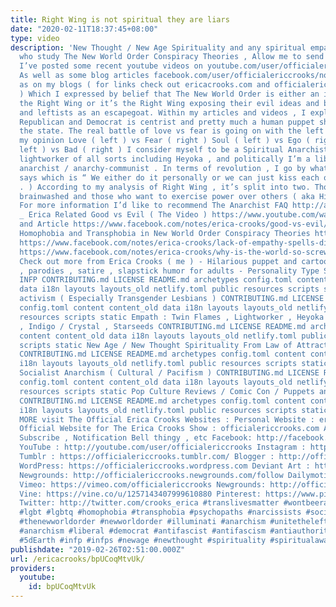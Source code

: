 ```yaml
---
title: Right Wing is not spiritual they are liars
date: "2020-02-11T18:37:45+08:00"
type: video
description: 'New Thought / New Age Spirituality and any spiritual empaths and believers
  who study The New World Order Conspiracy Theories , Allow me to send out this warning.
  I’ve posted some recent youtube videos on youtube.com/user/officialericcrooks/videos
  As well as some blog articles facebook.com/user/officialericcrooks/notes as well
  as on my blogs ( for links check out ericacrooks.com and officialericcrooks.com
  ) Which I expressed by belief that The New World Order is either an invention of
  the Right Wing or it’s the Right Wing exposing their evil ideas and blaming minorities
  and leftists as an escapegoat. Within my articles and videos , I explained that
  Republican and Democrat is centrist and pretty much a human puppet show rain by
  the state. The real battle of love vs fear is going on with the left vs right. In
  my opinion Love ( left ) vs Fear ( right ) Soul ( left ) vs Ego ( right ) Good (
  left ) vs Bad ( right ) I consider myself to be a Spiritual Anarchist. I’m an INFP
  lightworker of all sorts including Heyoka , and politically I’m a libertarian socialist
  anarchist / anarchy-communist . In terms of revolution , I go by what Noam Chomsky
  says which is “ We either do it personally or we can just kiss each other goodbye
  . ) According to my analysis of Right Wing , it’s split into two. Those who are
  brainwashed and those who want to exercise power over others ( aka Hierarchy ) .
  For more information I’d like to recommend The Anarchist FAQ http://anarchism.pageabode.com/afaq/index.html
  _ Erica Related Good vs Evil ( The Video ) https://www.youtube.com/watch?v=RRDECBo_NZ8
  and Article https://www.facebook.com/notes/erica-crooks/good-vs-evil/1878085345625508/
  Homophobia and Transphobia in New World Order Conspiracy Theories https://www.facebook.com/notes/erica-crooks/homophobia-transphobia-in-nwo-conspiracy-theories/1878305858936790/
  https://www.facebook.com/notes/erica-crooks/lack-of-empathy-spells-disaster/1875745502526159/
  https://www.facebook.com/notes/erica-crooks/why-is-the-world-so-screwed-up/1869478243152885/
  Check out more from Erica Crooks ( me ) - Hilarious puppet and cartoon dark comedy
  , parodies , satire , slapstick humor for adults - Personality Type Science , mostly
  INFP CONTRIBUTING.md LICENSE README.md archetypes config.toml content content_old
  data i18n layouts layouts_old netlify.toml public resources scripts static LGBTQ+
  activism ( Especially Transgender Lesbians ) CONTRIBUTING.md LICENSE README.md archetypes
  config.toml content content_old data i18n layouts layouts_old netlify.toml public
  resources scripts static Empath : Twin Flames , Lightworker , Heyoka , Old Soul
  , Indigo / Crystal , Starseeds CONTRIBUTING.md LICENSE README.md archetypes config.toml
  content content_old data i18n layouts layouts_old netlify.toml public resources
  scripts static New Age / New Thought Spirituality From Law of Attraction to 5D Earth
  CONTRIBUTING.md LICENSE README.md archetypes config.toml content content_old data
  i18n layouts layouts_old netlify.toml public resources scripts static Libertarian
  Socialist Anarchism ( Cultural / Pacifism ) CONTRIBUTING.md LICENSE README.md archetypes
  config.toml content content_old data i18n layouts layouts_old netlify.toml public
  resources scripts static Pop Culture Reviews / Comic Con / Puppets and Cartoon Animation
  CONTRIBUTING.md LICENSE README.md archetypes config.toml content content_old data
  i18n layouts layouts_old netlify.toml public resources scripts static AND MORE FOR
  MORE visit The Official Erica Crooks Websites : Personal Website : ericacrooks.com
  Official Website for The Erica Crooks Show : officialericcrooks.com Also Like ,
  Subscribe , Notification Bell thingy , etc Facebook: http://facebook.com/officialericcrooks
  YouTube : http://youtube.com/user/officialericcrooks Instagram : http://Instagram.com/officialericcrooks/
  Tumblr : https://officialericcrooks.tumblr.com/ Blogger : http://officialericcrooks.blogspot.com/
  WordPress: https://officialericcrooks.wordpress.com Deviant Art : https://www.deviantart.com/officialericcrooks
  Newgrounds: http://officialericcrooks.newgrounds.com/follow Dailymotion : http://www.dailymotion.com/user/officialericcrooks/1
  Vimeo: https://vimeo.com/officialericcrooks Newgrounds: http://officialericcrooks.newgrounds.com
  Vine: https://vine.co/u/1257143407999610880 Pinterest: https://www.pinterest.com/officialec1/
  Twitter: http://twitter.com/crooks_erica #translivesmatter #wontbeerased #wewontbeerased
  #lgbt #lgbtq #homophobia #transphobia #psychopaths #narcissists #sociopaths #darktriad
  #thenewworldorder #newworldorder #illuminati #anarchism #unitetheleft #anarchist
  #anarchism #liberal #democrat #antifascist #antifascism #antiauthoritarian #antitotalitarian
  #5dEarth #infp #infps #newage #newthought #spirituality #spiritualawakening'
publishdate: "2019-02-26T02:51:00.000Z"
url: /ericacrooks/bpUCoqMtvUk/
providers:
  youtube:
    id: bpUCoqMtvUk
---
```

